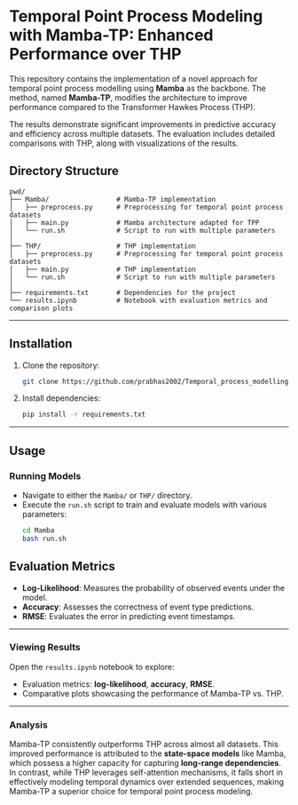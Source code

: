 

# Temporal Point Process Modeling with Mamba-TP: Enhanced Performance over THP

This repository contains the implementation of a novel approach for temporal point process modelling using **Mamba** as the backbone. The method, named **Mamba-TP**, modifies the architecture to improve performance compared to the Transformer Hawkes Process (THP). 

The results demonstrate significant improvements in predictive accuracy and efficiency across multiple datasets. The evaluation includes detailed comparisons with THP, along with visualizations of the results.


## **Directory Structure**

```
pwd/
├── Mamba/                 # Mamba-TP implementation
│   ├── preprocess.py      # Preprocessing for temporal point process datasets
│   ├── main.py            # Mamba architecture adapted for TPP
│   └── run.sh             # Script to run with multiple parameters
│
├── THP/                   # THP implementation
│   ├── preprocess.py      # Preprocessing for temporal point process datasets
│   ├── main.py            # THP implementation
│   └── run.sh             # Script to run with multiple parameters
│
├── requirements.txt       # Dependencies for the project
└── results.ipynb          # Notebook with evaluation metrics and comparison plots
```

---

## **Installation**

1. Clone the repository:
   ```bash
   git clone https://github.com/prabhas2002/Temporal_process_modelling_using_Mamba/
   ```

2. Install dependencies:
   ```bash
   pip install -r requirements.txt
   ```

---

## **Usage**

### Running Models
- Navigate to either the `Mamba/` or `THP/` directory.
- Execute the `run.sh` script to train and evaluate models with various parameters:
  ```bash
  cd Mamba
  bash run.sh
  ```

## **Evaluation Metrics**
- **Log-Likelihood**: Measures the probability of observed events under the model.
- **Accuracy**: Assesses the correctness of event type predictions.
- **RMSE**: Evaluates the error in predicting event timestamps.

---


### Viewing Results
Open the `results.ipynb` notebook to explore:
- Evaluation metrics: **log-likelihood**, **accuracy**, **RMSE**.
- Comparative plots showcasing the performance of Mamba-TP vs. THP.

---


### **Analysis**

Mamba-TP consistently outperforms THP across almost all datasets. This improved performance is attributed to the **state-space models** like Mamba, which possess a higher capacity for capturing **long-range dependencies**. In contrast, while THP leverages self-attention mechanisms, it falls short in effectively modeling temporal dynamics over extended sequences, making Mamba-TP a superior choice for temporal point process modeling.
